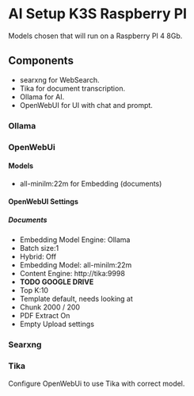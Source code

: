 # AI Setup K3S Raspberry PI
Models chosen that will run on a Raspberry PI 4 8Gb.

## Components
- searxng for WebSearch.
- Tika for document transcription.
- Ollama for AI.
- OpenWebUI for UI with chat and prompt.

### Ollama

### OpenWebUi

#### Models
- all-minilm:22m for Embedding (documents)

#### OpenWebUI Settings
##### Documents
- Embedding Model Engine: Ollama
- Batch size:1
- Hybrid: Off
- Embedding Model: all-minilm:22m
- Content Engine: http://tika:9998
- **TODO GOOGLE DRIVE**
- Top K:10
- Template default, needs looking at
- Chunk 2000 / 200
- PDF Extract On
- Empty Upload settings

### Searxng

### Tika
Configure OpenWebUi to use Tika with correct model.



